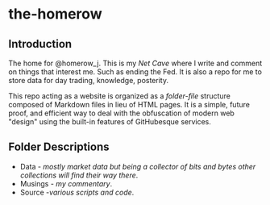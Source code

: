 # the-homerow

## Introduction

The home for @homerow_j. This is my _Net Cave_ where I write and comment on things that interest me. Such as ending the Fed. It is also a repo for me to store data for day trading, knowledge, posterity.

This repo acting as a website is organized as a _folder-file_ structure composed of Markdown files in lieu of HTML pages. It is a simple, future proof, and efficient way to deal with the obfuscation of modern web "design" using the built-in features of GitHubesque services.

## Folder Descriptions

* Data - _mostly market data but being a collector of bits and bytes other collections will find their way there_.
* Musings - _my commentary_.
* Source -_various scripts and code_.
